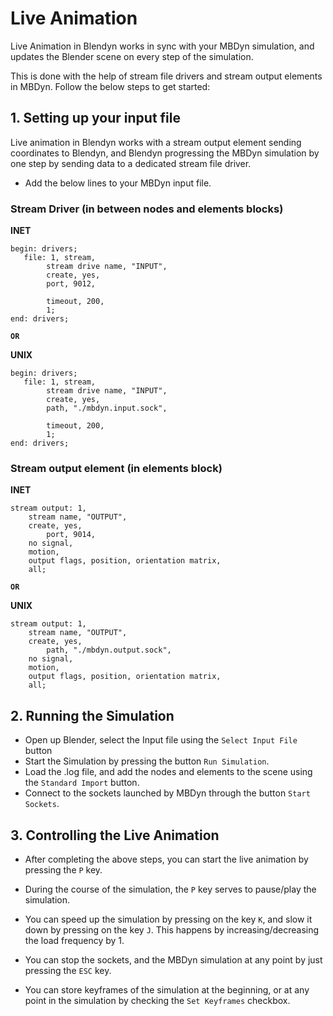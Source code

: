 # Live Animation

Live Animation in Blendyn works in sync with your MBDyn simulation, and updates the Blender scene on every step of the simulation.

This is done with the help of stream file drivers and stream output elements in MBDyn. Follow the below steps to get started:

## 1. Setting up your input file

Live animation in Blendyn works with a stream output element sending coordinates to Blendyn, and Blendyn progressing the MBDyn simulation by one step by sending data to a dedicated stream file driver.

* Add the below lines to your MBDyn input file.

### Stream Driver (in between nodes and elements blocks)

**INET**
```
begin: drivers;
   file: 1, stream,
        stream drive name, "INPUT",
        create, yes,
        port, 9012,

        timeout, 200,
        1;
end: drivers;
```

**`OR`**

**UNIX**
```
begin: drivers;
   file: 1, stream,
        stream drive name, "INPUT",
        create, yes,
        path, "./mbdyn.input.sock",

        timeout, 200,
        1;
end: drivers;
```


### Stream output element (in elements block)

**INET**
```
stream output: 1,
    stream name, "OUTPUT",
    create, yes,
        port, 9014,
    no signal,
    motion,
    output flags, position, orientation matrix, 
    all;
```

**`OR`**

**UNIX**
```
stream output: 1,
    stream name, "OUTPUT",
    create, yes,
        path, "./mbdyn.output.sock",
    no signal,
    motion,
    output flags, position, orientation matrix, 
    all;
```

## 2. Running the Simulation

* Open up Blender, select the Input file using the `Select Input File` button
* Start the Simulation by pressing the button `Run Simulation`.
* Load the .log file, and add the nodes and elements to the scene using the `Standard Import` button.
* Connect to the sockets launched by MBDyn through the button `Start Sockets`.

## 3. Controlling the Live Animation
* After completing the above steps, you can start the live animation by pressing the `P` key.
* During the course of the simulation, the `P` key serves to pause/play the simulation.
* You can speed up the simulation by pressing on the key `K`, and slow it down by pressing on the key `J`. This happens by increasing/decreasing the load frequency by 1.
* You can stop the sockets, and the MBDyn simulation at any point by just pressing the `ESC` key.
* You can store keyframes of the simulation at the beginning, or at any point in the simulation by checking the `Set Keyframes` checkbox.



  [1]: http://www.pygal.org/en/latest/
  [2]: https://www.mbdyn.org
  [3]: http://www.unidata.ucar.edu/software/netcdf/
  [4]: https://github.com/zanoni-mbdyn/blendyn/wiki/Installation
  [5]: https://www.blender.org/
